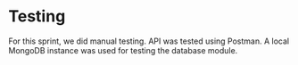 # Testing
For this sprint, we did manual testing.  API was tested using Postman.  A local MongoDB instance was used for testing the database module.
